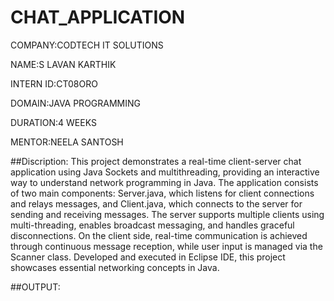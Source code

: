 # CHAT_APPLICATION
COMPANY:CODTECH IT SOLUTIONS

NAME:S LAVAN KARTHIK

INTERN ID:CT08ORO

DOMAIN:JAVA PROGRAMMING

DURATION:4 WEEKS

MENTOR:NEELA SANTOSH

##Discription: 
This project demonstrates a real-time client-server chat application using Java Sockets and multithreading, providing an interactive way to understand network programming in Java. The application consists of two main components: Server.java, which listens for client connections and relays messages, and Client.java, which connects to the server for sending and receiving messages. The server supports multiple clients using multi-threading, enables broadcast messaging, and handles graceful disconnections. On the client side, real-time communication is achieved through continuous message reception, while user input is managed via the Scanner class. Developed and executed in Eclipse IDE, this project showcases essential networking concepts in Java.

##OUTPUT:

